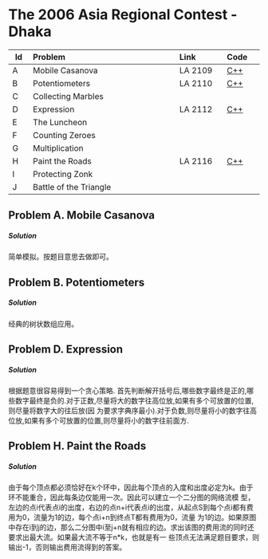 # The 2006 Asia Regional Contest - Dhaka

<table>
<thead>
<th width='40px' align='center'>Id</th>
<th width='500px' align='left'>Problem</th>
<th width='130px' align='left'>Link</th>
<th width='80px' align='left'>Code</th>
</thead>
<tbody>
<tr><td>A</td>   <td>Mobile Casanova</td>   <td>LA 2109</td>   <td><a href='la2189.cpp'>C++</a></td>   </tr>
<tr><td>B</td>   <td>Potentiometers</td>   <td>LA 2110</td>   <td><a href='la2191.cpp'>C++</a></td>   </tr>
<tr><td>C</td>   <td>Collecting Marbles</td>   <td></td>   <td></td>   </tr>
<tr><td>D</td>   <td>Expression</td>   <td>LA 2112</td>   <td><a href='la2193.cpp'>C++</a></td>   </tr>
<tr><td>E</td>   <td>The Luncheon</td>   <td></td>   <td></td>   </tr>
<tr><td>F</td>   <td>Counting Zeroes</td>   <td></td>   <td></td>   </tr>
<tr><td>G</td>   <td>Multiplication</td>   <td></td>   <td></td>   </tr>
<tr><td>H</td>   <td>Paint the Roads</td>   <td>LA 2116</td>   <td><a href='la2197.cpp'>C++</a></td>   </tr>
<tr><td>I</td>   <td>Protecting Zonk</td>   <td></td>   <td></td>   </tr>
<tr><td>J</td>   <td>Battle of the Triangle</td>   <td></td>   <td></td>   </tr>
</tbody>
</table>

## Problem A. Mobile Casanova

##### Solution
简单模拟。按题目意思去做即可。 


## Problem B. Potentiometers

##### Solution
经典的树状数组应用。 


## Problem D. Expression

##### Solution
根据题意很容易得到一个贪心策略. 首先判断解开括号后,哪些数字最终是正的,哪些数字最终是负的.对于正数,尽量将大的数字往高位放,如果有多个可放置的位置,则尽量将数字大的往后放(因 为要求字典序最小).对于负数,则尽量将小的数字往高位放,如果有多个可放置的位置,则尽量将小的数字往前面方. 



## Problem H. Paint the Roads

##### Solution
由于每个顶点都必须恰好在k个环中，因此每个顶点的入度和出度必定为k。由于环不能重合，因此每条边仅能用一次。因此可以建立一个二分图的网络流模 型，左边的点i代表点i的出度，右边的点n+i代表点i的出度，从起点S到每个点i都有费用为0，流量为1的边，每个点i+n到终点T都有费用为0，流量 为1的边。如果原图中存在i到j的边，那么二分图中i至j+n就有相应的边。求出该图的费用流的同时还要求出最大流。如果最大流不等于n*k，也就是有一 些顶点无法满足题目要求，则输出-1，否则输出费用流得到的答案。 




